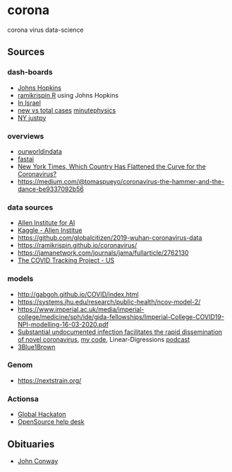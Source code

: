 # corona
corona virus data-science

## Sources
### dash-boards
* [Johns Hopkins](https://coronavirus.jhu.edu/map.html)
* [ramikrispin R](https://ramikrispin.github.io/coronavirus_dashboard/#summary) using Johns Hopkins
* [In Israel](https://covid19data.co.il/)
* [new vs total cases](https://aatishb.com/covidtrends/) [minutephysics](https://youtu.be/54XLXg4fYsc)
* [NY justpy](http://justpy.org/state/ny)

### overviews
* [ourworldindata](https://ourworldindata.org/coronavirus)
* [fastai](https://www.fast.ai/2020/03/09/coronavirus/?utm_campaign=NLP%20News&utm_medium=email&utm_source=Revue%20newsletter)
* [New York Times, Which Country Has Flattened the Curve for the Coronavirus?](https://www.nytimes.com/interactive/2020/03/19/world/coronavirus-flatten-the-curve-countries.html?action=click&module=Top%20Stories&pgtype=Homepage#)
* https://medium.com/@tomaspueyo/coronavirus-the-hammer-and-the-dance-be9337092b56

### data sources
* [Allen Institute for AI](https://pages.semanticscholar.org/coronavirus-research)
* [Kaggle - Allen Institue](https://www.kaggle.com/allen-institute-for-ai/CORD-19-research-challenge)
* https://github.com/globalcitizen/2019-wuhan-coronavirus-data
* https://ramikrispin.github.io/coronavirus/
* https://jamanetwork.com/journals/jama/fullarticle/2762130
* [The COVID Tracking Project - US](https://covidtracking.com/)

### models
* http://gabgoh.github.io/COVID/index.html
* https://systems.jhu.edu/research/public-health/ncov-model-2/
* https://www.imperial.ac.uk/media/imperial-college/medicine/sph/ide/gida-fellowships/Imperial-College-COVID19-NPI-modelling-16-03-2020.pdf
* [Substantial undocumented infection facilitates the rapid dissemination of novel coronavirus](https://science.sciencemag.org/content/early/2020/03/13/science.abb3221),
 [my code](https://github.com/udibr/COVID-19),
 Linear-Digressions [podcast](http://lineardigressions.com/episodes/2020/3/22/understanding-covid-19-transmission-what-the-data-suggests-about-how-the-disease-spreads)
* [3Blue1Brown](https://youtu.be/gxAaO2rsdIs)
### Genom
* https://nextstrain.org/

### Actionsa
* [Global Hackaton](https://covid-global-hackathon.devpost.com/)
* [OpenSource help desk](https://covid-oss-help.org/)

## Obituaries
* [John Conway](http://udibr.github.io/wasm-game-of-life/index.html)
